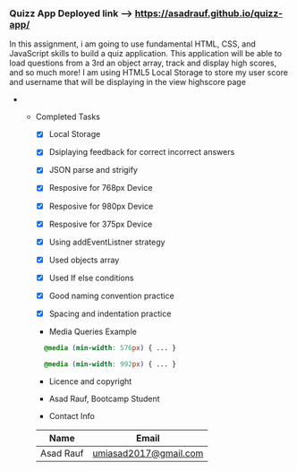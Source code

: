 ### Quizz App Deployed link -->  https://asadrauf.github.io/quizz-app/
In this assignment, i am going to use fundamental HTML, CSS, and JavaScript skills to build a quiz application. This application will be able to load questions from a 3rd an object array, track and display high scores, and so much more! I am using HTML5 Local Storage to store my user score and username that will be displaying in the view highscore page

* * Completed Tasks 
    * [x] Local Storage 
    * [x] Dsiplaying feedback for correct incorrect answers
    * [x] JSON parse and strigify
    * [x] Resposive for 768px Device
    * [x] Resposive for 980px Device
    * [x] Resposive for 375px Device
    * [x] Using addEventListner strategy
    * [x] Used objects array
    * [x] Used If else conditions
    * [x] Good naming convention practice
    * [x] Spacing and indentation practice



    * Media Queries Example

    ```css
      @media (min-width: 576px) { ... }
    ```

    ```css
      @media (min-width: 992px) { ... }
    ```

    * Licence and copyright
  
    * Asad Rauf, Bootcamp Student

    * Contact Info    

    | Name      | Email                 |
    | --------- | --------------------- |
    | Asad Rauf | umiasad2017@gmail.com |




